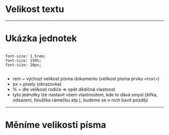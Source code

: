 <!-- .slide: data-state="c-slide-inter" -->

# Velikost textu

---

# Ukázka jednotek <!-- .element: class="c-sr-only" -->

<pre class="c-text-xl fragment" contenteditable><code class="lang-css stretch" data-noescape>
<span class="fragment">font-size: 1.5rem;</span>
<span class="fragment">font-size: 150%;</span>
<span class="fragment">font-size: 20px;</span>

</code></pre>

>>>
* rem ~ výchozí velikost písma dokumentu (velikost písma prvku `<html>`)
* px = pixely (obrazovka)
* % = dle velikosti rodiče => opět dědičná vlastnost
* tyto jednotky lze nastavit všem vlastnostem, kde to dává smysl (šířka, odsazení, tloušťka rámečku atp.), budeme se o nich bavit později

---

<!-- .slide: data-state="c-slide-task" -->

# Měníme velikosti písma
